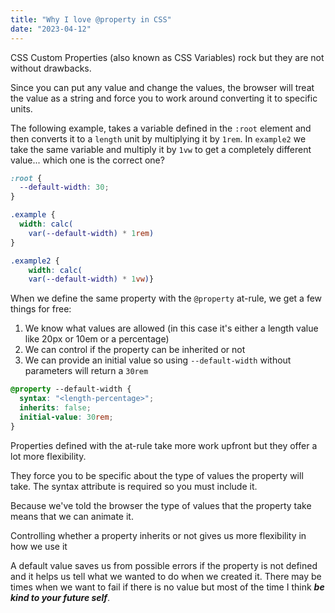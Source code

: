 ```yaml
---
title: "Why I love @property in CSS"
date: "2023-04-12"
---
```


CSS Custom Properties (also known as CSS Variables) rock but they are not without drawbacks.

Since you can put any value and change the values, the browser will treat the value as a string and force you to work around converting it to specific units.

The following example, takes a variable defined in the `:root` element and then converts it to a `length` unit by multiplying it by `1rem`. In `example2` we take the same variable and multiply it by `1vw` to get a completely different value... which one is the correct one?

```css
:root {
  --default-width: 30;
}

.example {
  width: calc(
    var(--default-width) * 1rem)
}

.example2 {
    width: calc(
    var(--default-width) * 1vw)}
```

When we define the same property with the `@property` at-rule, we get a few things for free:

1. We know what values are allowed (in this case it's either a length value like 20px or 10em or a percentage)
2. We can control if the property can be inherited or not
3. We can provide an initial value so using `--default-width` without parameters will return a `30rem`

```css
@property --default-width {
  syntax: "<length-percentage>";
  inherits: false;
  initial-value: 30rem;
}
```

Properties defined with the at-rule take more work upfront but they offer a lot more flexibility.

They force you to be specific about the type of values the property will take. The syntax attribute is required so you must include it.

Because we've told the browser the type of values that the property take means that we can animate it.

Controlling whether a property inherits or not gives us more flexibility in how we use it

A default value saves us from possible errors if the property is not defined and it helps us tell what we wanted to do when we created it. There may be times when we want to fail if there is no value but most of the time I think **_be kind to your future self_**.
